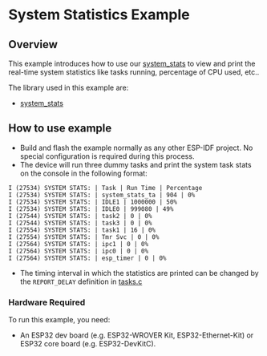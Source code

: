 # System Statistics Example

## Overview

This example introduces how to use our [system_stats](../../lib/system_stats) to view and print the real-time system statistics like tasks running, percentage of CPU used, etc.. 

The library used in this example are:
- [system_stats](../../lib/system_stats)

## How to use example
- Build and flash the example normally as any other ESP-IDF project. No special configuration is required during this process.
- The device will run three dummy tasks and print the system task stats on the console in the following format:
````
I (27534) SYSTEM STATS: | Task | Run Time | Percentage
I (27534) SYSTEM STATS: | system_stats_ta | 904 | 0%
I (27534) SYSTEM STATS: | IDLE1 | 1000000 | 50%
I (27534) SYSTEM STATS: | IDLE0 | 999080 | 49%
I (27544) SYSTEM STATS: | task2 | 0 | 0%
I (27544) SYSTEM STATS: | task3 | 0 | 0%
I (27554) SYSTEM STATS: | task1 | 16 | 0%
I (27554) SYSTEM STATS: | Tmr Svc | 0 | 0%
I (27564) SYSTEM STATS: | ipc1 | 0 | 0%
I (27564) SYSTEM STATS: | ipc0 | 0 | 0%
I (27564) SYSTEM STATS: | esp_timer | 0 | 0%
````
- The timing interval in which the statistics are printed can be changed by the `REPORT_DELAY` definition in [tasks.c](./main/tasks.c)

### Hardware Required

To run this example, you need:
- An ESP32 dev board (e.g. ESP32-WROVER Kit, ESP32-Ethernet-Kit) or ESP32 core board (e.g. ESP32-DevKitC).
